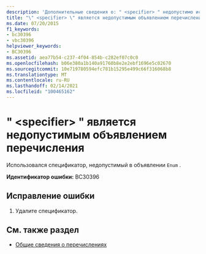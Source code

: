 ```yaml
---
description: 'Дополнительные сведения о: " <specifier> " недопустимо использовать в объявлении перечисления'
title: "\" <specifier> \" является недопустимым объявлением перечисления"
ms.date: 07/20/2015
f1_keywords:
- bc30396
- vbc30396
helpviewer_keywords:
- BC30396
ms.assetid: aea77b54-c237-4f04-854b-c282ef07c0c0
ms.openlocfilehash: b06e380a1b140a91760b8e2e2ebf1696e5c02670
ms.sourcegitcommit: 10e719780594efc781b15295e499c66f316068b8
ms.translationtype: MT
ms.contentlocale: ru-RU
ms.lasthandoff: 02/14/2021
ms.locfileid: "100465162"
---
```

# <a name="specifier-is-not-valid-on-an-enum-declaration"></a>" \<specifier> " является недопустимым объявлением перечисления

Использовался спецификатор, недопустимый в объявлении `Enum` .  
  
 **Идентификатор ошибки:** BC30396  
  
## <a name="to-correct-this-error"></a>Исправление ошибки  
  
1. Удалите спецификатор.  
  
## <a name="see-also"></a>См. также раздел

- [Общие сведения о перечислениях](../programming-guide/language-features/constants-enums/enumerations-overview.md)
